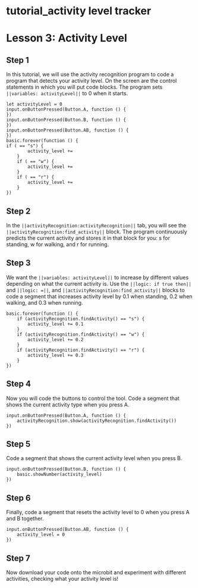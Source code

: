 # tutorial_activity level tracker

# Lesson 3: Activity Level

## Step 1

In this tutorial, we will use the activity recognition program to code a program that detects your activity level.
On the screen are the control statements in which you will put code blocks. 
The program sets ``||variables: activityLevel||`` to 0 when it starts.

```template
let activityLevel = 0
input.onButtonPressed(Button.A, function () {
})
input.onButtonPressed(Button.B, function () {
})
input.onButtonPressed(Button.AB, function () {
})
basic.forever(function () {
if ( == "s") {
        activity_level += 
    }
    if ( == "w") {
        activity_level += 
    }
    if ( == "r") {
        activity_level += 
    }
})
```

## Step 2
In the ``||activityRecognition:activityRecognition||`` tab, you will see the ``||activityRecognition:find_activity||`` block. 
The program continuously predicts the current activity and stores it in that block for you: s for standing, w for walking, and r for running.

## Step 3
We want the ``||variables: activityLevel||`` to increase by different values depending on what the current activity is.
Use the ``||logic: if true then||`` and ``||logic: =||``, and ``||activityRecognition:find_activity||`` blocks to code a segment that increases activity level by 0.1 when standing, 0.2 when walking, and 0.3 when running.

```blocks
basic.forever(function () {
    if (activityRecognition.findActivity() == "s") {
        activity_level += 0.1
    }
    if (activityRecognition.findActivity() == "w") {
        activity_level += 0.2
    }
    if (activityRecognition.findActivity() == "r") {
        activity_level += 0.3
    }
})
```

## Step 4
Now you will code the buttons to control the tool.
Code a segment that shows the current activity type when you press A.

```blocks
input.onButtonPressed(Button.A, function () {
    activityRecognition.show(activityRecognition.findActivity())
})
```

## Step 5
Code a segment that shows the current activity level when you press B.
```blocks
input.onButtonPressed(Button.B, function () {
    basic.showNumber(activity_level)
})
```

## Step 6
Finally, code a segment that resets the activity level to 0 when you press A and B together.
```blocks
input.onButtonPressed(Button.AB, function () {
    activity_level = 0
})
```

## Step 7
Now download your code onto the microbit and experiment with different activities, checking what your activity level is!
